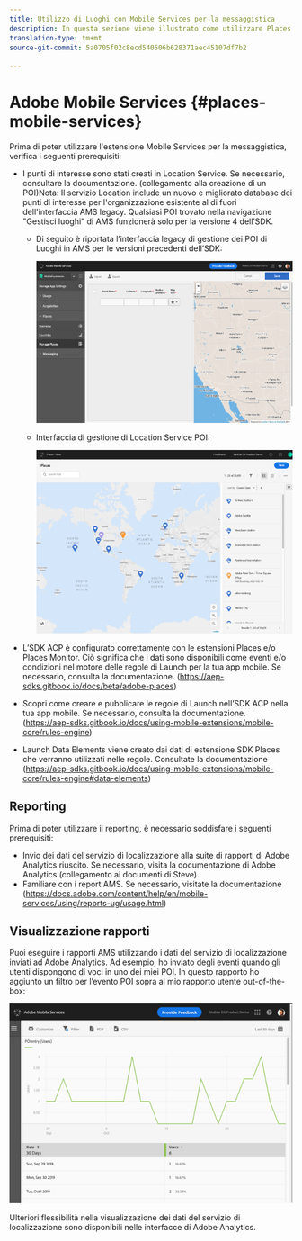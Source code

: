 ```yaml
---
title: Utilizzo di Luoghi con Mobile Services per la messaggistica
description: In questa sezione viene illustrato come utilizzare Places con Mobile Services per la messaggistica.
translation-type: tm+mt
source-git-commit: 5a0705f02c8ecd540506b628371aec45107df7b2

---
```



# Adobe Mobile Services {#places-mobile-services}

Prima di poter utilizzare l'estensione Mobile Services per la messaggistica, verifica i seguenti prerequisiti:

* I punti di interesse sono stati creati in Location Service. Se necessario, consultare la documentazione. (collegamento alla creazione di un POI)Nota: Il servizio Location include un nuovo e migliorato database dei punti di interesse per l'organizzazione esistente al di fuori dell'interfaccia AMS legacy. Qualsiasi POI trovato nella navigazione "Gestisci luoghi" di AMS funzionerà solo per la versione 4 dell’SDK.
   * Di seguito è riportata l’interfaccia legacy di gestione dei POI di Luoghi in AMS per le versioni precedenti dell’SDK:

      ![Interfaccia utente precedente](/help/assets/legacy-location-v4-ui.png)

   * Interfaccia di gestione di Location Service POI:

      ![Interfaccia utente di gestione POI del servizio Posizione](/help/assets/places-ui.png)

* L’SDK ACP è configurato correttamente con le estensioni Places e/o Places Monitor. Ciò significa che i dati sono disponibili come eventi e/o condizioni nel motore delle regole di Launch per la tua app mobile. Se necessario, consulta la documentazione. (https://aep-sdks.gitbook.io/docs/beta/adobe-places)

* Scopri come creare e pubblicare le regole di Launch nell’SDK ACP nella tua app mobile. Se necessario, consulta la documentazione. (https://aep-sdks.gitbook.io/docs/using-mobile-extensions/mobile-core/rules-engine)

* Launch Data Elements viene creato dai dati di estensione SDK Places che verranno utilizzati nelle regole. Consultate la documentazione (https://aep-sdks.gitbook.io/docs/using-mobile-extensions/mobile-core/rules-engine#data-elements)

## Reporting

Prima di poter utilizzare il reporting, è necessario soddisfare i seguenti prerequisiti:

* Invio dei dati del servizio di localizzazione alla suite di rapporti di Adobe Analytics riuscito. Se necessario, visita la documentazione di Adobe Analytics (collegamento ai documenti di Steve).
* Familiare con i report AMS. Se necessario, visitate la documentazione (https://docs.adobe.com/content/help/en/mobile-services/using/reports-ug/usage.html)

## Visualizzazione rapporti

Puoi eseguire i rapporti AMS utilizzando i dati del servizio di localizzazione inviati ad Adobe Analytics. Ad esempio, ho inviato degli eventi quando gli utenti dispongono di voci in uno dei miei POI. In questo rapporto ho aggiunto un filtro per l’evento POI sopra al mio rapporto utente out-of-the-box:

![Visualizzazione report](/help/assets/report-visualize.png)

Ulteriori flessibilità nella visualizzazione dei dati del servizio di localizzazione sono disponibili nelle interfacce di Adobe Analytics.

